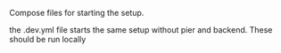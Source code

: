 Compose files for starting the setup.

the .dev.yml file starts the same setup without pier and backend. These should be run locally

